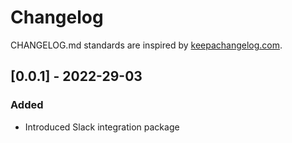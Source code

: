 # Changelog

CHANGELOG.md standards are inspired by [keepachangelog.com](https://keepachangelog.com/en/1.0.0/).

## [0.0.1] - 2022-29-03

### Added

- Introduced Slack integration package
